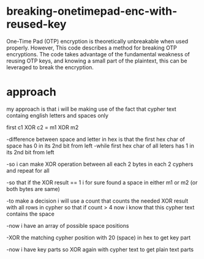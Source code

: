 # breaking-onetimepad-enc-with-reused-key
One-Time Pad (OTP) encryption is theoretically unbreakable when used properly. However, This code describes a method for breaking OTP encryptions. The code takes advantage of the fundamental weakness of reusing OTP keys, and knowing a small part of the plaintext, this can be leveraged to break the encryption.

# approach
my approach is that i will be making use of the fact that cypher text containg english letters and spaces only

first c1 XOR c2 = m1 XOR m2

-difference between space and letter in hex is that the first hex char of space has 0 in its 2nd bit from left -while first hex char of all leters has 1 in its 2nd bit from left

-so i can make XOR operation between all each 2 bytes in each 2 cyphers and repeat for all

-so that if the XOR result == 1 i for sure found a space in either m1 or m2 (or both bytes are same)

-to make a decision i will use a count that counts the needed XOR result with all rows in cypher so that if count > 4 now i know that this cypher text contains the space

-now i have an array of possible space positions

-XOR the matching cypher position with 20 (space) in hex to get key part

-now i have key parts so XOR again with cypher text to get plain text parts
